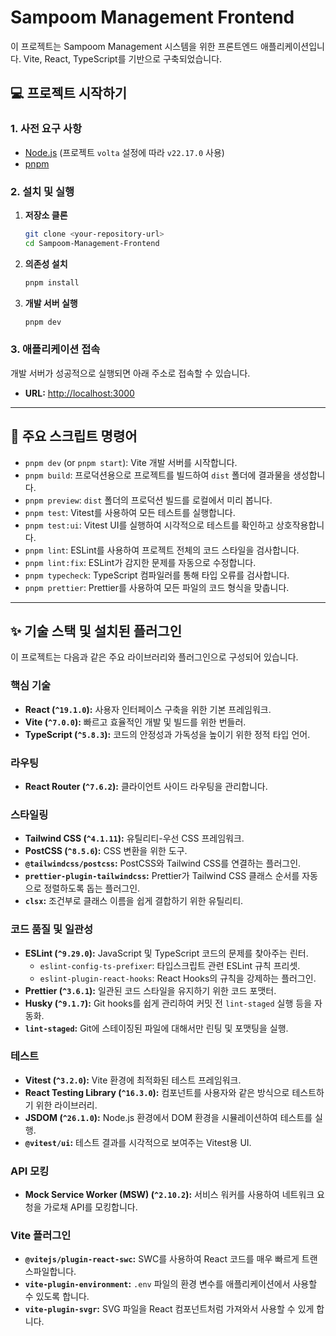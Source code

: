 # Sampoom Management Frontend

이 프로젝트는 Sampoom Management 시스템을 위한 프론트엔드 애플리케이션입니다. Vite, React, TypeScript를 기반으로 구축되었습니다.

## 💻 프로젝트 시작하기

### 1. 사전 요구 사항

- [Node.js](https://nodejs.org/en/) (프로젝트 `volta` 설정에 따라 `v22.17.0` 사용)
- [pnpm](https://pnpm.io/installation)

### 2. 설치 및 실행

1.  **저장소 클론**

    ```bash
    git clone <your-repository-url>
    cd Sampoom-Management-Frontend
    ```

2.  **의존성 설치**

    ```bash
    pnpm install
    ```

3.  **개발 서버 실행**

    ```bash
    pnpm dev
    ```

### 3. 애플리케이션 접속

개발 서버가 성공적으로 실행되면 아래 주소로 접속할 수 있습니다.

-   **URL:** [http://localhost:3000](http://localhost:3000)

---

## 📜 주요 스크립트 명령어

-   `pnpm dev` (or `pnpm start`): Vite 개발 서버를 시작합니다.
-   `pnpm build`: 프로덕션용으로 프로젝트를 빌드하여 `dist` 폴더에 결과물을 생성합니다.
-   `pnpm preview`: `dist` 폴더의 프로덕션 빌드를 로컬에서 미리 봅니다.
-   `pnpm test`: Vitest를 사용하여 모든 테스트를 실행합니다.
-   `pnpm test:ui`: Vitest UI를 실행하여 시각적으로 테스트를 확인하고 상호작용합니다.
-   `pnpm lint`: ESLint를 사용하여 프로젝트 전체의 코드 스타일을 검사합니다.
-   `pnpm lint:fix`: ESLint가 감지한 문제를 자동으로 수정합니다.
-   `pnpm typecheck`: TypeScript 컴파일러를 통해 타입 오류를 검사합니다.
-   `pnpm prettier`: Prettier를 사용하여 모든 파일의 코드 형식을 맞춥니다.

---

## ✨ 기술 스택 및 설치된 플러그인

이 프로젝트는 다음과 같은 주요 라이브러리와 플러그인으로 구성되어 있습니다.

### 핵심 기술

-   **React (`^19.1.0`):** 사용자 인터페이스 구축을 위한 기본 프레임워크.
-   **Vite (`^7.0.0`):** 빠르고 효율적인 개발 및 빌드를 위한 번들러.
-   **TypeScript (`^5.8.3`):** 코드의 안정성과 가독성을 높이기 위한 정적 타입 언어.

### 라우팅

-   **React Router (`^7.6.2`):** 클라이언트 사이드 라우팅을 관리합니다.

### 스타일링

-   **Tailwind CSS (`^4.1.11`):** 유틸리티-우선 CSS 프레임워크.
-   **PostCSS (`^8.5.6`):** CSS 변환을 위한 도구.
-   **`@tailwindcss/postcss`:** PostCSS와 Tailwind CSS를 연결하는 플러그인.
-   **`prettier-plugin-tailwindcss`:** Prettier가 Tailwind CSS 클래스 순서를 자동으로 정렬하도록 돕는 플러그인.
-   **`clsx`:** 조건부로 클래스 이름을 쉽게 결합하기 위한 유틸리티.

### 코드 품질 및 일관성

-   **ESLint (`^9.29.0`):** JavaScript 및 TypeScript 코드의 문제를 찾아주는 린터.
    -   `eslint-config-ts-prefixer`: 타입스크립트 관련 ESLint 규칙 프리셋.
    -   `eslint-plugin-react-hooks`: React Hooks의 규칙을 강제하는 플러그인.
-   **Prettier (`^3.6.1`):** 일관된 코드 스타일을 유지하기 위한 코드 포맷터.
-   **Husky (`^9.1.7`):** Git hooks를 쉽게 관리하여 커밋 전 `lint-staged` 실행 등을 자동화.
-   **`lint-staged`:** Git에 스테이징된 파일에 대해서만 린팅 및 포맷팅을 실행.

### 테스트

-   **Vitest (`^3.2.0`):** Vite 환경에 최적화된 테스트 프레임워크.
-   **React Testing Library (`^16.3.0`):** 컴포넌트를 사용자와 같은 방식으로 테스트하기 위한 라이브러리.
-   **JSDOM (`^26.1.0`):** Node.js 환경에서 DOM 환경을 시뮬레이션하여 테스트를 실행.
-   **`@vitest/ui`:** 테스트 결과를 시각적으로 보여주는 Vitest용 UI.

### API 모킹

-   **Mock Service Worker (MSW) (`^2.10.2`):** 서비스 워커를 사용하여 네트워크 요청을 가로채 API를 모킹합니다.

### Vite 플러그인

-   **`@vitejs/plugin-react-swc`:** SWC를 사용하여 React 코드를 매우 빠르게 트랜스파일합니다.
-   **`vite-plugin-environment`:** `.env` 파일의 환경 변수를 애플리케이션에서 사용할 수 있도록 합니다.
-   **`vite-plugin-svgr`:** SVG 파일을 React 컴포넌트처럼 가져와서 사용할 수 있게 합니다.
